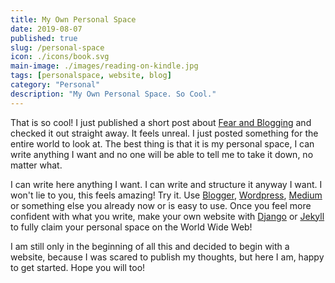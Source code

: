 ```yaml
---
title: My Own Personal Space
date: 2019-08-07
published: true
slug: /personal-space
icon: ./icons/book.svg
main-image: ./images/reading-on-kindle.jpg
tags: [personalspace, website, blog]
category: "Personal"
description: "My Own Personal Space. So Cool."
---
```


That is so cool! I just published a short post about [Fear and Blogging](https://www.rasulkireev.com/writings/fear-and-blogging) and checked it out straight away. It feels unreal. I just posted something for the entire world to look at. The best thing is that it is my personal space, I can write anything I want and no one will be able to tell me to take it down, no matter what.

I can write here anything I want. I can write and structure it anyway I want. I won't lie to you, this feels amazing! Try it. Use [Blogger](https://www.blogger.com), [Wordpress](https://wordpress.com/), [Medium](https://medium.com/) or something else you already now or is easy to use. Once you feel more confident with what you write, make your own website with [Django](https://www.djangoproject.com/) or [Jekyll](https://jekyllrb.com/) to fully claim your personal space on the World Wide Web! </p><p>I am still only in the beginning of all this and decided to begin with a website, because I was scared to publish my thoughts, but here I am, happy to get started. Hope you will too!